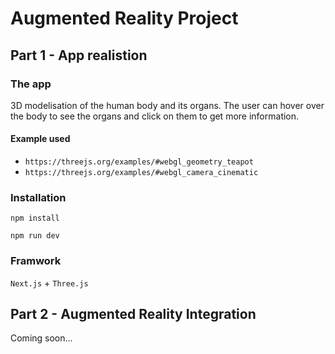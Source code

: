 # Augmented Reality Project

## Part 1 - App realistion

### The app

3D modelisation of the human body and its organs. The user can hover over the body to see the organs and click on them to get more information.

#### Example used

- `https://threejs.org/examples/#webgl_geometry_teapot`
- `https://threejs.org/examples/#webgl_camera_cinematic`

### Installation

```npm install```

```npm run dev```

### Framwork

`Next.js` + `Three.js`

## Part 2 - Augmented Reality Integration

Coming soon...
